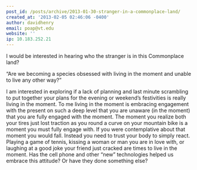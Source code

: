 ```yaml
---
post_id: /posts/archive/2013-01-30-stranger-in-a-commonplace-land/
created_at: '2013-02-05 02:46:06 -0400'
author: davidhenry
email: poap@vt.edu
website: ''
ip: 10.183.252.21
---
```


I would be interested in hearing who the stranger is in this Commonplace land?

“Are we becoming a species obsessed with living in the moment and unable to live any other way?”

I am interested in exploring if a lack of planning and last minute scrambling to put together your plans for the evening or weekend’s festivities is really living in the moment.  To me living in the moment is embracing engagement with the present on such a deep level that you are unaware (in the moment) that you are fully engaged with the moment.  The moment you realize both your tires just lost traction as you round a curve on your mountain bike is a moment you must fully engage with.  If you were contemplative about that moment you would fall.  Instead you need to trust your body to simply react.    Playing a game of tennis, kissing a woman or man you are in love with, or laughing at a good joke your friend just cracked are times to live in the moment.  Has the cell phone and other “new” technologies helped us embrace this attitude? Or have they done something else?
